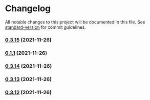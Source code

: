 # Changelog

All notable changes to this project will be documented in this file. See [standard-version](https://github.com/conventional-changelog/standard-version) for commit guidelines.

### [0.3.15](https://github.com/TameruHailesilassie/ehr-spring/compare/v0.1.1...v0.3.15) (2021-11-26)

### [0.1.1](https://github.com/TameruHailesilassie/ehr-spring/compare/v0.3.14...v0.1.1) (2021-11-26)

### [0.3.14](https://github.com/TameruHailesilassie/ehr-spring/compare/v0.3.13...v0.3.14) (2021-11-26)

### [0.3.13](https://github.com/TameruHailesilassie/ehr-spring/compare/v0.3.12...v0.3.13) (2021-11-26)

### [0.3.12](https://github.com/TameruHailesilassie/ehr-spring/compare/v0.3.12-alpha...v0.3.12) (2021-11-26)
